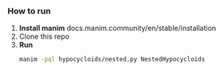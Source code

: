 
### How to run

1. **Install manim**
    docs.manim.community/en/stable/installation
2. Clone this repo
3. **Run**
    ```sh
    manim -pql hypocycloids/nested.py NestedHypocycloids
    ```

